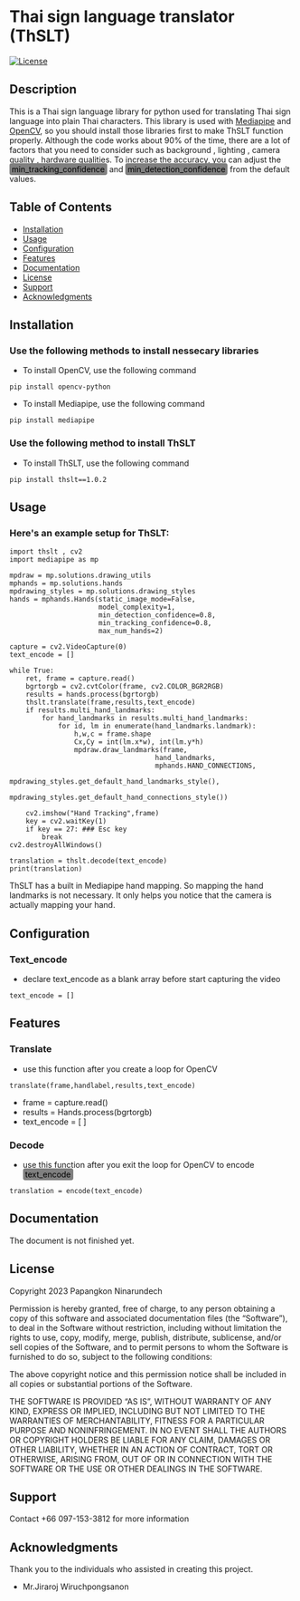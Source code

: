# Thai sign language translator (ThSLT)
[![License](https://img.shields.io/badge/License-MIT-blue.svg)](#license)

## Description 
This is a Thai sign language library for python used for translating Thai sign language into plain Thai characters. This library is used with [Mediapipe](https://developers.google.com/mediapipe) and [OpenCV](https://opencv.org/), so you should install those libraries first to make ThSLT function properly. Although the code works about 90% of the time, there are a lot of factors that you need to consider such as background , lighting , camera quality , hardware qualities. To increase the accuracy, you can adjust the <span style="background-color: gray; padding: 2px 4px; border-radius: 4px; color:black;">min_tracking_confidence</span> and <span style="background-color: gray; padding: 2px 4px; border-radius: 4px; color:black;">min_detection_confidence</span> from the default values.


## Table of Contents

- [Installation](#installation)
- [Usage](#usage)
- [Configuration](#configuration)
- [Features](#features)
- [Documentation](#documentation)
- [License](#license)
- [Support](#support)
- [Acknowledgments](#acknowledgments)

## Installation
### Use the following methods to install nessecary libraries
 - To install OpenCV, use the following command
```
pip install opencv-python
```
 - To install Mediapipe, use the following command
```
pip install mediapipe
```
### Use the following method to install ThSLT
 - To install ThSLT, use the following command
```
pip install thslt==1.0.2
```
## Usage
### Here's an example setup for ThSLT:
```
import thslt , cv2 
import mediapipe as mp

mpdraw = mp.solutions.drawing_utils
mphands = mp.solutions.hands
mpdrawing_styles = mp.solutions.drawing_styles
hands = mphands.Hands(static_image_mode=False,
                      model_complexity=1,
                      min_detection_confidence=0.8,
                      min_tracking_confidence=0.8,
                      max_num_hands=2)

capture = cv2.VideoCapture(0)
text_encode = [] 

while True:
    ret, frame = capture.read()
    bgrtorgb = cv2.cvtColor(frame, cv2.COLOR_BGR2RGB)
    results = hands.process(bgrtorgb)
    thslt.translate(frame,results,text_encode)
    if results.multi_hand_landmarks:
        for hand_landmarks in results.multi_hand_landmarks:
            for id, lm in enumerate(hand_landmarks.landmark):
                h,w,c = frame.shape
                Cx,Cy = int(lm.x*w), int(lm.y*h)
                mpdraw.draw_landmarks(frame,
                                    hand_landmarks,
                                    mphands.HAND_CONNECTIONS,
                                    mpdrawing_styles.get_default_hand_landmarks_style(),
                                    mpdrawing_styles.get_default_hand_connections_style())

    cv2.imshow("Hand Tracking",frame)
    key = cv2.waitKey(1)
    if key == 27: ### Esc key
        break
cv2.destroyAllWindows()

translation = thslt.decode(text_encode)
print(translation)
```
 ThSLT has a built in Mediapipe hand mapping. So mapping the hand landmarks is not necessary. It only helps you notice that the camera is actually mapping your hand.

## Configuration
### Text_encode
 
- declare text_encode as a blank array before start capturing the video
```
text_encode = [] 
```

## Features
### Translate
  - use this function after you create a loop for OpenCV
```
translate(frame,handlabel,results,text_encode)
```
- frame = capture.read()
- results = Hands.process(bgrtorgb)
- text_encode = [ ]
### Decode
 - use this function after you exit the loop for OpenCV to encode <span style="background-color: gray; padding: 2px 4px; border-radius: 4px; color:black;">text_encode</span>
```
translation = encode(text_encode)
```
## Documentation

The document is not finished yet.

## License

Copyright 2023 Papangkon Ninarundech

Permission is hereby granted, free of charge, to any person obtaining a copy of this software and associated documentation files (the “Software”), to deal in the Software without restriction, including without limitation the rights to use, copy, modify, merge, publish, distribute, sublicense, and/or sell copies of the Software, and to permit persons to whom the Software is furnished to do so, subject to the following conditions:

The above copyright notice and this permission notice shall be included in all copies or substantial portions of the Software.

THE SOFTWARE IS PROVIDED “AS IS”, WITHOUT WARRANTY OF ANY KIND, EXPRESS OR IMPLIED, INCLUDING BUT NOT LIMITED TO THE WARRANTIES OF MERCHANTABILITY, FITNESS FOR A PARTICULAR PURPOSE AND NONINFRINGEMENT. IN NO EVENT SHALL THE AUTHORS OR COPYRIGHT HOLDERS BE LIABLE FOR ANY CLAIM, DAMAGES OR OTHER LIABILITY, WHETHER IN AN ACTION OF CONTRACT, TORT OR OTHERWISE, ARISING FROM, OUT OF OR IN CONNECTION WITH THE SOFTWARE OR THE USE OR OTHER DEALINGS IN THE SOFTWARE.

## Support

Contact +66 097-153-3812 for more information

## Acknowledgments

Thank you to the individuals who assisted in creating this project.
 - Mr.Jiraroj Wiruchpongsanon
